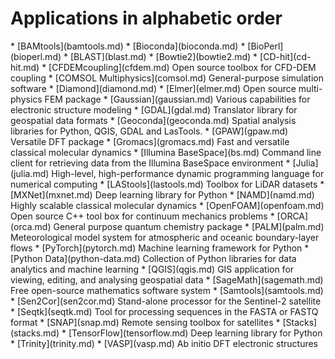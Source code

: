 <h1> Applications in alphabetic order</h1>
<!-- head -2 alpha.md > tmp; grep \* index.md | sort | uniq >> tmp;mv tmp alpha.md -->
* [BAMtools](bamtools.md)
* [Bioconda](bioconda.md)
* [BioPerl](bioperl.md)
* [BLAST](blast.md)
* [Bowtie2](bowtie2.md)
* [CD-hit](cd-hit.md)
* [CFDEMcoupling](cfdem.md) Open source toolbox for CFD-DEM coupling
* [COMSOL Multiphysics](comsol.md) General-purpose simulation software
* [Diamond](diamond.md)
* [Elmer](elmer.md) Open source multi-physics FEM package
* [Gaussian](gaussian.md) Various capabilities for electronic structure modeling
* [GDAL](gdal.md) Translator library for geospatial data formats
* [Geoconda](geoconda.md) Spatial analysis libraries for Python, QGIS, GDAL and LasTools.
* [GPAW](gpaw.md) Versatile DFT package
* [Gromacs](gromacs.md) Fast and versatile classical molecular dynamics
* [Illumina BaseSpace](bs.md) Command line client for retrieving data from the Illumina BaseSpace environment
* [Julia](julia.md)  High-level, high-performance dynamic programming language for numerical computing
* [LAStools](lastools.md) Toolbox for LiDAR datasets
* [MXNet](mxnet.md) Deep learning library for Python
* [NAMD](namd.md) Highly scalable classical molecular dynamics
* [OpenFOAM](openfoam.md) Open source C++ tool box for continuum mechanics problems
* [ORCA](orca.md) General purpose quantum chemistry package
* [PALM](palm.md) Meteorological model system for atmospheric and oceanic boundary-layer flows
* [PyTorch](pytorch.md) Machine learning framework for Python
* [Python Data](python-data.md) Collection of Python libraries for data analytics and machine learning
* [QGIS](qgis.md) GIS application for viewing, editing, and analysing geospatial data
* [SageMath](sagemath.md) Free open-source mathematics software system
* [Samtools](samtools.md)
* [Sen2Cor](sen2cor.md) Stand-alone processor for the Sentinel-2 satellite
* [Seqtk](seqtk.md) Tool for processing sequences in the FASTA or FASTQ format
* [SNAP](snap.md) Remote sensing toolbox for satellites
* [Stacks](stacks.md)
* [TensorFlow](tensorflow.md) Deep learning library for Python
* [Trinity](trinity.md)
* [VASP](vasp.md) Ab initio DFT electronic structures
